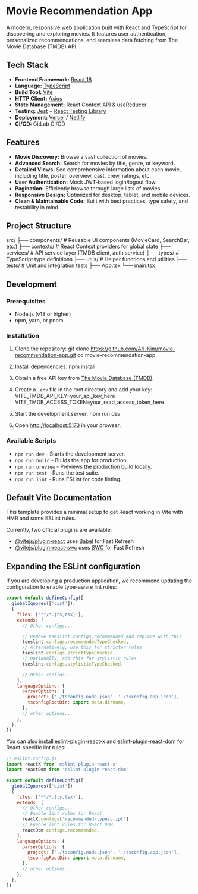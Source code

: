 # Movie Recommendation App

A modern, responsive web application built with React and TypeScript for discovering and exploring movies. It features user authentication, personalized recommendations, and seamless data fetching from The Movie Database (TMDB) API.

## Tech Stack

- **Frontend Framework:** [React 18](https://reactjs.org/)
- **Language:** [TypeScript](https://www.typescriptlang.org/)
- **Build Tool:** [Vite](https://vitejs.dev/)
- **HTTP Client:** [Axios](https://axios-http.com/)
- **State Management:** React Context API & useReducer
- **Testing:** [Jest](https://jestjs.io/) + [React Testing Library](https://testing-library.com/docs/react-testing-library/intro/)
- **Deployment:** [Vercel](https://vercel.com/) / [Netlify](https://www.netlify.com/)
- **CI/CD:** GitLab CI/CD

## Features

-   **Movie Discovery:** Browse a vast collection of movies.
-   **Advanced Search:** Search for movies by title, genre, or keyword.
-   **Detailed Views:** See comprehensive information about each movie, including title, poster, overview, cast, crew, ratings, etc.
-   **User Authentication:** Mock JWT-based login/logout flow.
-   **Pagination:** Efficiently browse through large lists of movies.
-   **Responsive Design:** Optimized for desktop, tablet, and mobile devices.
-   **Clean & Maintainable Code:** Built with best practices, type safety, and testability in mind.

## Project Structure

src/
├── components/ # Reusable UI components (MovieCard, SearchBar, etc.)
├── contexts/ # React Context providers for global state
├── services/ # API service layer (TMDB client, auth service)
├── types/ # TypeScript type definitions
├── utils/ # Helper functions and utilities
├── tests/ # Unit and integration tests
├── App.tsx
└── main.tsx

## Development

### Prerequisites

-   Node.js (v18 or higher)
-   npm, yarn, or pnpm

### Installation

1.  Clone the repository:
    git clone https://github.com/Arl-Kim/movie-recommendation-app.git
    cd movie-recommendation-app

2.  Install dependencies:
    npm install

3.  Obtain a free API key from [The Movie Database (TMDB)](https://www.themoviedb.org/settings/api).
4.  Create a `.env` file in the root directory and add your key:
    VITE_TMDB_API_KEY=your_api_key_here
    VITE_TMDB_ACCESS_TOKEN=your_read_access_token_here

5.  Start the development server:
    npm run dev

6.  Open [http://localhost:5173](http://localhost:5173) in your browser.

### Available Scripts

-   `npm run dev` - Starts the development server.
-   `npm run build` - Builds the app for production.
-   `npm run preview` - Previews the production build locally.
-   `npm run test` - Runs the test suite.
-   `npm run lint` - Runs ESLint for code linting.

## Default Vite Documentation

This template provides a minimal setup to get React working in Vite with HMR and some ESLint rules.

Currently, two official plugins are available:

- [@vitejs/plugin-react](https://github.com/vitejs/vite-plugin-react/blob/main/packages/plugin-react) uses [Babel](https://babeljs.io/) for Fast Refresh
- [@vitejs/plugin-react-swc](https://github.com/vitejs/vite-plugin-react/blob/main/packages/plugin-react-swc) uses [SWC](https://swc.rs/) for Fast Refresh

## Expanding the ESLint configuration

If you are developing a production application, we recommend updating the configuration to enable type-aware lint rules:

```js
export default defineConfig([
  globalIgnores(['dist']),
  {
    files: ['**/*.{ts,tsx}'],
    extends: [
      // Other configs...

      // Remove tseslint.configs.recommended and replace with this
      tseslint.configs.recommendedTypeChecked,
      // Alternatively, use this for stricter rules
      tseslint.configs.strictTypeChecked,
      // Optionally, add this for stylistic rules
      tseslint.configs.stylisticTypeChecked,

      // Other configs...
    ],
    languageOptions: {
      parserOptions: {
        project: ['./tsconfig.node.json', './tsconfig.app.json'],
        tsconfigRootDir: import.meta.dirname,
      },
      // other options...
    },
  },
])
```

You can also install [eslint-plugin-react-x](https://github.com/Rel1cx/eslint-react/tree/main/packages/plugins/eslint-plugin-react-x) and [eslint-plugin-react-dom](https://github.com/Rel1cx/eslint-react/tree/main/packages/plugins/eslint-plugin-react-dom) for React-specific lint rules:

```js
// eslint.config.js
import reactX from 'eslint-plugin-react-x'
import reactDom from 'eslint-plugin-react-dom'

export default defineConfig([
  globalIgnores(['dist']),
  {
    files: ['**/*.{ts,tsx}'],
    extends: [
      // Other configs...
      // Enable lint rules for React
      reactX.configs['recommended-typescript'],
      // Enable lint rules for React DOM
      reactDom.configs.recommended,
    ],
    languageOptions: {
      parserOptions: {
        project: ['./tsconfig.node.json', './tsconfig.app.json'],
        tsconfigRootDir: import.meta.dirname,
      },
      // other options...
    },
  },
])
```
